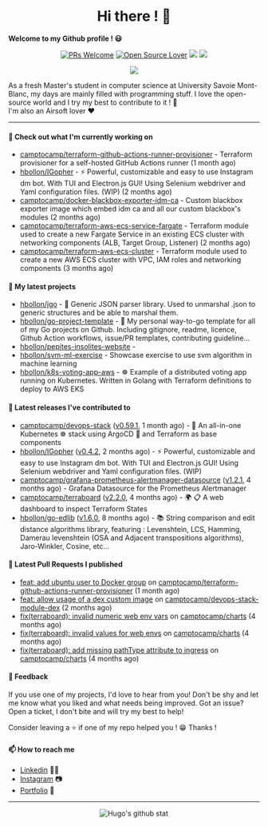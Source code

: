 <h1 align="center">Hi there ! 👋</h1>

**Welcome to my Github profile ! 😃** <br/>

<p align="center"> 
    <a href="https://github.com/hbollon/"><img src="https://img.shields.io/badge/PRs-welcome-brightgreen.svg?style=flat&logo=github" alt="PRs Welcome"></a> 
    <a href="https://github.com/hbollon/"><img src="https://badges.frapsoft.com/os/v2/open-source.svg?v=103" alt="Open Source Lover"></a>
    <a href="https://github.com/hbollon/"><img src="https://komarev.com/ghpvc/?username=hbollon"></a>
    <a href="https://github.com/hbollon/"><img src="https://img.shields.io/github/followers/hbollon.svg?label=Follow%20@hbollon&style=social"></a>
</p>

<p align="center"> 
    <a href="https://github.com/ryo-ma/github-profile-trophy"><img src="https://github-profile-trophy.vercel.app/?username=hbollon&theme=onedark&margin-w=15&margin-h=15&no-frame=true&column=7"/></a>
</p>

As a fresh Master's student in computer science at University Savoie Mont-Blanc, my days are mainly filled with programming stuff. I love the open-source world and I try my best to contribute to it ! 🙈 <br/>
I'm also an Airsoft lover ❤️

<hr>

#### 👷 Check out what I'm currently working on

- [camptocamp/terraform-github-actions-runner-provisioner](https://github.com/camptocamp/terraform-github-actions-runner-provisioner) - Terraform provisioner for a self-hosted GitHub Actions runner (1 month ago)
- [hbollon/IGopher](https://github.com/hbollon/IGopher) - ⚡ Powerful, customizable and easy to use Instagram dm bot. With TUI and Electron.js GUI! Using Selenium webdriver and Yaml configuration files. (WIP) (2 months ago)
- [camptocamp/docker-blackbox-exporter-idm-ca](https://github.com/camptocamp/docker-blackbox-exporter-idm-ca) - Custom blackbox exporter image which embed idm ca and all our custom blackbox&#39;s modules (2 months ago)
- [camptocamp/terraform-aws-ecs-service-fargate](https://github.com/camptocamp/terraform-aws-ecs-service-fargate) - Terraform module used to create a new Fargate Service in an existing ECS cluster with networking components (ALB, Target Group, Listener) (2 months ago)
- [camptocamp/terraform-aws-ecs-cluster](https://github.com/camptocamp/terraform-aws-ecs-cluster) - Terraform module used to create a new AWS ECS cluster with VPC, IAM roles and networking components (3 months ago)

#### 🌱 My latest projects

- [hbollon/jgo](https://github.com/hbollon/jgo) - 📔 Generic JSON parser library. Used to unmarshal .json to generic structures and be able to marshal them.
- [hbollon/go-project-template](https://github.com/hbollon/go-project-template) - 📜 My personal way-to-go template for all of my Go projects on Github. Including gitignore, readme, licence, Github Action workflows, issue/PR templates, contributing guideline...
- [hbollon/pepites-insolites-website](https://github.com/hbollon/pepites-insolites-website) - 
- [hbollon/svm-ml-exercise](https://github.com/hbollon/svm-ml-exercise) - Showcase exercise to use svm algorithm in machine learning 
- [hbollon/k8s-voting-app-aws](https://github.com/hbollon/k8s-voting-app-aws) - :wheel_of_dharma: Example of a distributed voting app running on Kubernetes. Written in Golang with Terraform definitions to deploy to AWS EKS

#### 🔭 Latest releases I've contributed to

- [camptocamp/devops-stack](https://github.com/camptocamp/devops-stack) ([v0.59.1](https://github.com/camptocamp/devops-stack/releases/tag/v0.59.1), 1 month ago) - 🌊 An all-in-one Kubernetes ☸ stack using ArgoCD 🐙 and Terraform as base components
- [hbollon/IGopher](https://github.com/hbollon/IGopher) ([v0.4.2](https://github.com/hbollon/IGopher/releases/tag/v0.4.2), 2 months ago) - ⚡ Powerful, customizable and easy to use Instagram dm bot. With TUI and Electron.js GUI! Using Selenium webdriver and Yaml configuration files. (WIP)
- [camptocamp/grafana-prometheus-alertmanager-datasource](https://github.com/camptocamp/grafana-prometheus-alertmanager-datasource) ([v1.2.1](https://github.com/camptocamp/grafana-prometheus-alertmanager-datasource/releases/tag/v1.2.1), 4 months ago) - Grafana Datasource for the Prometheus Alertmanager
- [camptocamp/terraboard](https://github.com/camptocamp/terraboard) ([v2.2.0](https://github.com/camptocamp/terraboard/releases/tag/v2.2.0), 4 months ago) - :earth_africa: :clipboard:  A web dashboard to inspect Terraform States 
- [hbollon/go-edlib](https://github.com/hbollon/go-edlib) ([v1.6.0](https://github.com/hbollon/go-edlib/releases/tag/v1.6.0), 8 months ago) - 📚 String comparison and edit distance algorithms library, featuring : Levenshtein, LCS, Hamming, Damerau levenshtein (OSA and Adjacent transpositions algorithms), Jaro-Winkler, Cosine, etc...

#### 🔨 Latest Pull Requests I published

- [feat: add ubuntu user to Docker group](https://github.com/camptocamp/terraform-github-actions-runner-provisioner/pull/7) on [camptocamp/terraform-github-actions-runner-provisioner](https://github.com/camptocamp/terraform-github-actions-runner-provisioner) (1 month ago)
- [feat: allow usage of a dex custom image](https://github.com/camptocamp/devops-stack-module-dex/pull/2) on [camptocamp/devops-stack-module-dex](https://github.com/camptocamp/devops-stack-module-dex) (2 months ago)
- [fix(terraboard): invalid numeric web env vars](https://github.com/camptocamp/charts/pull/71) on [camptocamp/charts](https://github.com/camptocamp/charts) (4 months ago)
- [fix(terraboard): invalid values for web envs](https://github.com/camptocamp/charts/pull/70) on [camptocamp/charts](https://github.com/camptocamp/charts) (4 months ago)
- [fix(terraboard): add missing pathType attribute to ingress](https://github.com/camptocamp/charts/pull/69) on [camptocamp/charts](https://github.com/camptocamp/charts) (4 months ago)

#### 💬 Feedback

If you use one of my projects, I'd love to hear from you! Don't be shy and let me know what you liked
and what needs being improved. Got an issue? Open a ticket, I don't bite and will try my best to help!

Consider leaving a ⭐ if one of my repo helped you ! 😁 Thanks !

#### 📫 How to reach me
- <a href="https://www.linkedin.com/in/hugobollon">Linkedin</a> 👨‍💼
- <a href="https://www.instagram.com/_hbollon">Instagram</a> 📷
- <a href="https://hugobollon.me">Portfolio</a> 💼

<hr>

<div align="center">
    <a>
        <img alt="Hugo's github stat" src="https://github-readme-stats.vercel.app/api?username=hbollon&count_private=true&show_icons=true&theme=dark&include_all_commits=true" />
    </a>
</div>
